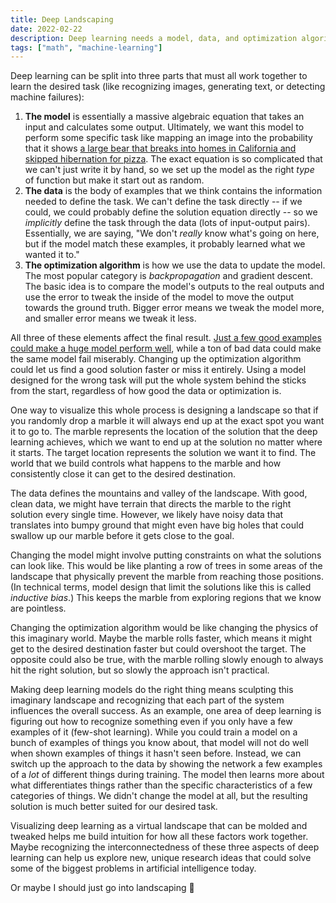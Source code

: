 ```yaml
---
title: Deep Landscaping
date: 2022-02-22
description: Deep learning needs a model, data, and optimization algorithm. Visualizing AI like a landscape can help build intuition for how these components interact. I plant some imaginary trees.
tags: ["math", "machine-learning"]
---
```


Deep learning can be split into three parts that must all work together to learn the desired task (like recognizing images, generating text, or detecting machine failures):

1. **The model** is essentially a massive algebraic equation that takes an input and calculates some output. Ultimately, we want this model to perform some specific task like mapping an image into the probability that it shows [a large bear that breaks into homes in California and skipped hibernation for pizza](https://www.nytimes.com/2022/02/20/us/lake-tahoe-bear.html). The exact equation is so complicated that we can't just write it by hand, so we set up the model as the right *type* of function but make it start out as random.
2. **The data** is the body of examples that we think contains the information needed to define the task. We can't define the task directly -- if we could, we could probably define the solution equation directly -- so we *implicitly* define the task through the data (lots of input-output pairs). Essentially, we are saying, "We don't *really* know what's going on here, but if the model match these examples, it probably learned what we wanted it to."
3. **The optimization algorithm** is how we use the data to update the model. The most popular category is *backpropagation* and gradient descent. The basic idea is to compare the model's outputs to the real outputs and use the error to tweak the inside of the model to move the output towards the ground truth. Bigger error means we tweak the model more, and smaller error means we tweak it less.

All three of these elements affect the final result. [Just a few good examples could make a huge model perform well](https://spectrum.ieee.org/andrew-ng-data-centric-ai), while a ton of bad data could make the same model fail miserably. Changing up the optimization algorithm could let us find a good solution faster or miss it entirely. Using a model designed for the wrong task will put the whole system behind the sticks from the start, regardless of how good the data or optimization is.

One way to visualize this whole process is designing a landscape so that if you randomly drop a marble it will always end up at the exact spot you want it to go to. The marble represents the location of the solution that the deep learning achieves, which we want to end up at the solution no matter where it starts. The target location represents the solution we want it to find. The world that we build controls what happens to the marble and how consistently close it can get to the desired destination.

The data defines the mountains and valley of the landscape. With good, clean data, we might have terrain that directs the marble to the right solution every single time. However, we likely have noisy data that translates into bumpy ground that might even have big holes that could swallow up our marble before it gets close to the goal.

Changing the model might involve putting constraints on what the solutions can look like. This would be like planting a row of trees in some areas of the landscape that physically prevent the marble from reaching those positions. (In technical terms, model design that limit the solutions like this is called *inductive bias*.) This keeps the marble from exploring regions that we know are pointless.

Changing the optimization algorithm would be like changing the physics of this imaginary world. Maybe the marble rolls faster, which means it might get to the desired destination faster but could overshoot the target. The opposite could also be true, with the marble rolling slowly enough to always hit the right solution, but so slowly the approach isn't practical.

Making deep learning models do the right thing means sculpting this imaginary landscape and recognizing that each part of the system influences the overall success. As an example, one area of deep learning is figuring out how to recognize something even if you only have a few examples of it (few-shot learning). While you could train a model on a bunch of examples of things you know about, that model will not do well when shown examples of things it hasn't seen before. Instead, we can switch up the approach to the data by showing the network a few examples of a *lot* of different things during training. The model then learns more about what differentiates things rather than the specific characteristics of a few categories of things. We didn't change the model at all, but the resulting solution is much better suited for our desired task. 

Visualizing deep learning as a virtual landscape that can be molded and tweaked helps me build intuition for how all these factors work together. Maybe recognizing the interconnectedness of these three aspects of deep learning can help us explore new, unique research ideas that could solve some of the biggest problems in artificial intelligence today. 

Or maybe I should just go into landscaping :seedling:




